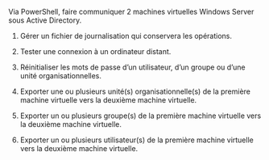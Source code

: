Via PowerShell, faire communiquer 2 machines virtuelles Windows Server sous Active Directory. 

1) Gérer un fichier de journalisation qui conservera les opérations.

2) Tester une connexion à un ordinateur distant.

3) Réinitialiser les mots de passe d’un utilisateur, d’un groupe ou d’une unité organisationnelles.

4) Exporter une ou plusieurs unité(s) organisationnelle(s) de la première machine virtuelle vers la deuxième machine virtuelle.

5) Exporter un ou plusieurs groupe(s) de la première machine virtuelle vers la deuxième machine virtuelle.

6) Exporter un ou plusieurs utilisateur(s) de la première machine virtuelle vers la deuxième machine virtuelle.
